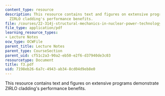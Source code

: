 ```yaml
---
content_type: resource
description: This resource contains text and figures on extensive programs demonstrate
  ZIRLO cladding's performance benefits.
file: /courses/22-314j-structural-mechanics-in-nuclear-power-technology-fall-2006/7198eb266a7c4943ab348cd04d9eb8e0_f3.pdf
file_type: application/pdf
learning_resource_types:
- Lecture Notes
ocw_type: OCWFile
parent_title: Lecture Notes
parent_type: CourseSection
parent_uid: cf51c2a3-90a2-eb50-e2f6-d37940de3c03
resourcetype: Document
title: f3.pdf
uid: 7198eb26-6a7c-4943-ab34-8cd04d9eb8e0
---
```

This resource contains text and figures on extensive programs demonstrate ZIRLO cladding's performance benefits.